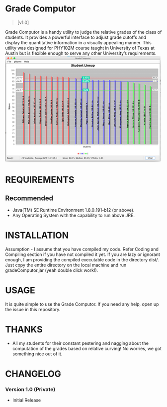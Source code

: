 Grade Computor
==============

> [v1.0]

Grade Computor is a handy utility to judge the relative grades of the class of students.  It provides a powerful interface to adjust grade cutoffs and display the quantitative information in a visually appealing manner.  This utility was designed for PHY102M course taught in University of Texas at Austin but is flexible enough to serve any other University’s requirements.
<br>
![Alt Text](/repofiles/screenshotalpha.png)



REQUIREMENTS
==================================================================================================

Recommended
-------------------
* Java(TM) SE Runtime Environment 1.8.0_191-b12 (or above).
* Any Operating System with the capability to run above JRE.




INSTALLATION
==================================================================================================

Assumption - I assume that you have compiled my code.  Refer Coding and
Compiling section if you have not compiled it yet.  If you are lazy or ignorant enough, I am providing the compiled executable code in the directory dist/.  Just copy the entire directory on the local machine and run gradeComputor.jar (yeah double click work!).


USAGE
========
It is quite simple to use the Grade Computor.  If you need any help, open up the issue in this repository.


THANKS
==================================================================================================

* All my students for their constant pestering and nagging about the computation of the grades based on relative curving!  No worries, we got something nice out of it.
 


CHANGELOG
==========

### Version 1.0 (Private)

- Initial Release
